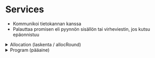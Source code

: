 # Services
- Kommunikoi tietokannan kanssa
- Palauttaa promisen eli pyynnön sisällön tai virheviestin, jos kutsu epäonnistuu

<details>
<summary>Allocation (laskenta / allocRound)</summary>

| Hae kaikki laskennat |   |
|---|---|
Metodi      | getAll
Parametrit  | -
Palauttaa   | Kaikki laskennat
Sisältö     | id, name, isSeasonAlloc, description, lastModified

| Hae Yksittäinen laskenta |   |
|---|---|
Metodi      | getById
Parametrit  | allocRound.id
Palauttaa   | Yksittäisen laskennan
Sisältö     | id, name

| Hae kaikki opetukset |   |
|---|---|
Metodi      | getAllSubjectsById
Parametrit  | allocRound.id
Palauttaa   | Kaikki laskennan sisältämät opinnot
Sisältö     | subject.id, subject.name, allocSubject.isAllocated, allocSubject.cantAllocate, allocSubject.priority, allocatedHours, requiredHours

| Hae opinnot tilan mukaan |   |
|---|---|
Metodi      | getSubjectsByAllocRoundAndSpaceId
Parametrit  | allocRound.id, space.id
Palauttaa   | Kaikki laskennassa tilaan sijoitetut opetukset
Sisältö     | subject.id, subject.name, allocatedHours, requiredHours

| Hae kaikki opetuksia sisältävät tilat |   |
|---|---|
Metodi      | getRoomsByAllocId
Parametrit  | allocRound.id
Palauttaa   | Kaikki huoneet laskennassa
Sisältö     | id, name, allocatedHours, requiredHours

| Hae kaikki huoneet pääaineen mukaan |   |
|---|---|
Metodi      | getAllocatedRoomsByProgram
Parametrit  | program.id, allocRound.id
Palauttaa   | Kaikki huoneet laskennassa, pääaineen mukaan
Sisältö     | space.id, space.name, allocatedHours

| Hae kaikki opetukset pääaineen mukaan |   |
|---|---|
Metodi      | getSubjectsByProgram
Parametrit  | allocRound.id, program.id
Palauttaa   | Kaikki opetukset laskennassa, pääaineen mukaan
Sisältö     | subject.id, subject.name, allocatedHours, requiredHours

| Hae prioriteettiarvot opetuksille | *KESKEN - KÄYTETÄÄN LASKENNASSA*  |
|---|---|
Metodi      | getPriorityOrder
Parametrit  | allocRound.id
Palauttaa   | Opetukset haetaan prioriteettimääritelmien mukaisessa järjestyksessä
Sisältö     | *KESKEN*

| Merkitse prioriteettinumero opetukselle | *KESKEN - KÄYTETÄÄN LASKENNASSA*  |
|---|---|
Metodi      | updateAllocSubjectPriority
Parametrit  | subject.id, allocRound.id, priorityNumber
Palauttaa   | Merkitsee prioriteettiarvon opetukselle. Opetukset tullaan sijoittamaan tiloihin prioriteettinumeron mukaisessa järjestyksessä.
Sisältö     | *KESKEN*

| Etsi sopivat huoneet opetukselle | *KESKEN - KÄYTETÄÄN LASKENNASSA*  |
|---|---|
Metodi      | findRoomsForSubject
Parametrit  | subjectId
Palauttaa   | *KESKEN*
Sisältö     | *KESKEN*

| Resetoi allokointi |  |
|---|---|
Metodi      | resetAllocation
Parametrit  | allocRound (id)
Palauttaa   | - 
Sisältö     | Resetoi allocSubject, AllocSpace ja AllocSubjectSuitableSpace taulut

</details>

<details>
<summary>Program (pääaine)</summary>


| Hae kaikki pääaineet |   |
|---|---|
Metodi      | getAll
Parametrit  | -
Palauttaa   | Kaikki Pääaineet
Sisältö     | id, name

| Hae yksittäinen pääaine |   |
|---|---|
Metodi      | getById
Parametrit  | -
Palauttaa   | Yksittäisen pääaineen
Sisältö     | id, name

</details>